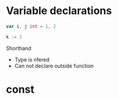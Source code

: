 # Variable declarations

```go
var i, j int = 1, 2

k := 3

```

Shorthand

- Type is nfered
- Can not declare outside function

# const
